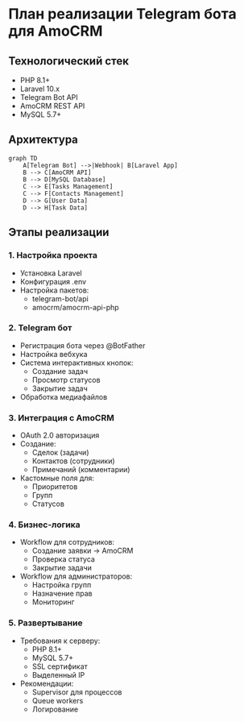# План реализации Telegram бота для AmoCRM

## Технологический стек
- PHP 8.1+
- Laravel 10.x
- Telegram Bot API
- AmoCRM REST API
- MySQL 5.7+

## Архитектура
```mermaid
graph TD
    A[Telegram Bot] -->|Webhook| B[Laravel App]
    B --> C[AmoCRM API]
    B --> D[MySQL Database]
    C --> E[Tasks Management]
    C --> F[Contacts Management]
    D --> G[User Data]
    D --> H[Task Data]
```

## Этапы реализации

### 1. Настройка проекта
- Установка Laravel
- Конфигурация .env
- Настройка пакетов:
  - telegram-bot/api
  - amocrm/amocrm-api-php

### 2. Telegram бот
- Регистрация бота через @BotFather
- Настройка вебхука
- Система интерактивных кнопок:
  - Создание задач
  - Просмотр статусов
  - Закрытие задач
- Обработка медиафайлов

### 3. Интеграция с AmoCRM
- OAuth 2.0 авторизация
- Создание:
  - Сделок (задачи)
  - Контактов (сотрудники)
  - Примечаний (комментарии)
- Кастомные поля для:
  - Приоритетов
  - Групп
  - Статусов

### 4. Бизнес-логика
- Workflow для сотрудников:
  - Создание заявки → AmoCRM
  - Проверка статуса
  - Закрытие задачи
- Workflow для администраторов:
  - Настройка групп
  - Назначение прав
  - Мониторинг

### 5. Развертывание
- Требования к серверу:
  - PHP 8.1+
  - MySQL 5.7+
  - SSL сертификат
  - Выделенный IP
- Рекомендации:
  - Supervisor для процессов
  - Queue workers
  - Логирование
